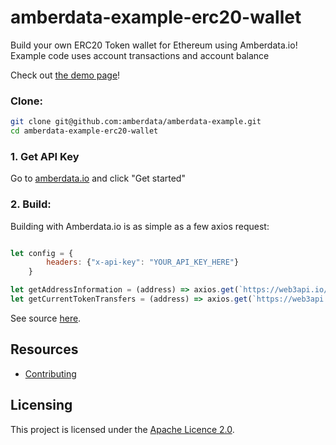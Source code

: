 # amberdata-example-erc20-wallet
Build your own ERC20 Token wallet for Ethereum using Amberdata.io! Example code uses account transactions and account balance

Check out [the demo page](https://amberdata.github.io/amberdata-example/amberdata-example-erc20-wallet/)!

### Clone:
```bash
git clone git@github.com:amberdata/amberdata-example.git
cd amberdata-example-erc20-wallet
```

### 1. Get API Key

Go to [amberdata.io](https://amberdata.io/pricing) and click "Get started"

### 2. Build:

Building with Amberdata.io is as simple as a few axios request:

```js

let config = {
        headers: {"x-api-key": "YOUR_API_KEY_HERE"}
    }

let getAddressInformation = (address) => axios.get(`https://web3api.io/api/v1/addresses/${address}/tokens`, config)
let getCurrentTokenTransfers = (address) => axios.get(`https://web3api.io/api/v1/tokens/${address}/transfers?page=0&size=50`, config)

```

See source [here](https://github.com/amberdata/amberdata-example/blob/a12c27d251da45ded68d5a1e16787bfb79f05f16/amberdata-example-erc20-wallet/index.js#L30-L43).

## Resources

- [Contributing](./CONTRIBUTING.md)

## Licensing

This project is licensed under the [Apache Licence 2.0](./LICENSE).
